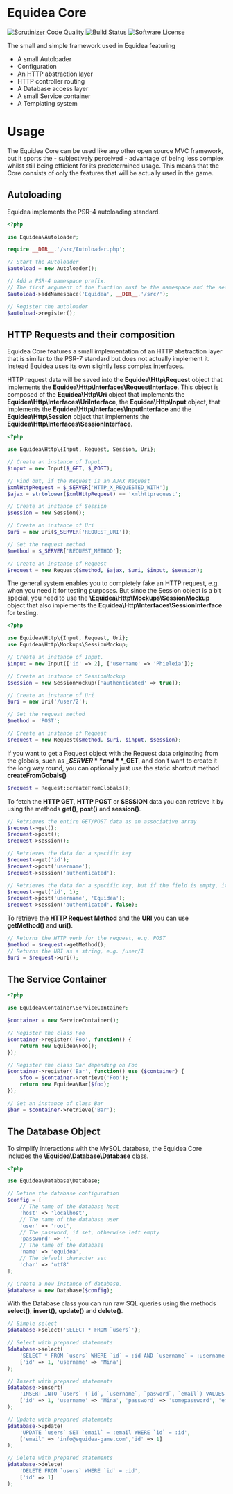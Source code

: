 # Equidea Core
[![Scrutinizer Code Quality](https://scrutinizer-ci.com/g/Equidea/Core/badges/quality-score.png?b=master)](https://scrutinizer-ci.com/g/Equidea/Core/?branch=master)
[![Build Status](https://scrutinizer-ci.com/g/Equidea/Core/badges/build.png?b=master)](https://scrutinizer-ci.com/g/Equidea/Core/build-status/master)
[![Software License](https://img.shields.io/badge/license-MIT-brightgreen.svg?style=flat-square)](LICENSE)

The small and simple framework used in Equidea featuring
* A small Autoloader
* Configuration
* An HTTP abstraction layer
* HTTP controller routing
* A Database access layer
* A small Service container
* A Templating system

# Usage
The Equidea Core can be used like any other open source MVC framework, but it sports the - subjectively perceived - advantage of being less complex whilst still being efficient for its predetermined usage. This means that the Core consists of only the features that will be actually used in the game.

## Autoloading
Equidea implements the PSR-4 autoloading standard.

```php
<?php

use Equidea\Autoloader;

require __DIR__.'/src/Autoloader.php';

// Start the Autoloader
$autoload = new Autoloader();

// Add a PSR-4 namespace prefix.
// The first argument of the function must be the namespace and the second its associated path.
$autoload->addNamespace('Equidea', __DIR__.'/src/');

// Register the autoloader
$autoload->register();
```

## HTTP Requests and their composition
Equidea Core features a small implementation of an HTTP abstraction layer that is similar to the PSR-7 standard but does not actually implement it. Instead Equidea uses its own slightly less complex interfaces.

HTTP request data will be saved into the **Equidea\Http\Request** object that implements the **Equidea\Http\Interfaces\RequestInterface**.
This object is composed of the **Equidea\Http\Uri** object that implements the **Equidea\Http\Interfaces\UriInterface**, the **Equidea\Http\Input** object, that implements the **Equidea\Http\Interfaces\InputInterface** and the **Equidea\Http\Session** object that implements the **Equidea\Http\Interfaces\SessionInterface**.

```php
<?php

use Equidea\Http\{Input, Request, Session, Uri};

// Create an instance of Input.
$input = new Input($_GET, $_POST);

// Find out, if the Request is an AJAX Request
$xmlHttpRequest = $_SERVER['HTTP_X_REQUESTED_WITH'];
$ajax = strtolower($xmlHttpRequest) == 'xmlhttprequest';

// Create an instance of Session
$session = new Session();

// Create an instance of Uri
$uri = new Uri($_SERVER['REQUEST_URI']);

// Get the request method
$method = $_SERVER['REQUEST_METHOD'];

// Create an instance of Request
$request = new Request($method, $ajax, $uri, $input, $session);
```

The general system enables you to completely fake an HTTP request, e.g. when you need it for testing purposes. But since the Session object is a bit special, you need to use the **\Equidea\Http\Mockups\SessionMockup** object that also implements the **Equidea\Http\Interfaces\SessionInterface** for testing.

```php
<?php

use Equidea\Http\{Input, Request, Uri};
use Equidea\Http\Mockups\SessionMockup;

// Create an instance of Input.
$input = new Input(['id' => 2], ['username' => 'Phieleia']);

// Create an instance of SessionMockup
$session = new SessionMockup(['authenticated' => true]);

// Create an instance of Uri
$uri = new Uri('/user/2');

// Get the request method
$method = 'POST';

// Create an instance of Request
$request = new Request($method, $uri, $input, $session);
```

If you want to get a Request object with the Request data originating from the globals, such as **$\_SERVER** and **$\_GET**, and don't want to create it the long way round, you can optionally just use the static shortcut method **createFromGobals()**

```php
$request = Request::createFromGlobals();
```

To fetch the **HTTP GET**, **HTTP POST** or **SESSION** data you can retrieve it by using the methods **get()**, **post()** and **session()**.

```php
// Retrieves the entire GET/POST data as an associative array
$request->get();
$request->post();
$request->session();

// Retrieves the data for a specific key
$request->get('id');
$request->post('username');
$request->session('authenticated');

// Retrieves the data for a specific key, but if the field is empty, it returns a default value
$request->get('id', 1);
$request->post('username', 'Equidea');
$request->session('authenticated', false);
```

To retrieve the **HTTP Request Method** and the **URI** you can use **getMethod()** and **uri()**.

```php
// Returns the HTTP verb for the request, e.g. POST
$method = $request->getMethod();
// Returns the URI as a string, e.g. /user/1
$uri = $request->uri();
```

## The Service Container

```php
<?php

use Equidea\Container\ServiceContainer;

$container = new ServiceContainer();

// Register the class Foo
$container->register('Foo', function() {
    return new Equidea\Foo();
});

// Register the class Bar depending on Foo
$container->register('Bar', function() use ($container) {
    $foo = $container->retrieve('Foo');
    return new Equidea\Bar($foo);
});

// Get an instance of class Bar
$bar = $container->retrieve('Bar');
```

## The Database Object

To simplify interactions with the MySQL database, the Equidea Core includes the **\Equidea\Database\Database** class.

```php
<?php

use Equidea\Database\Database;

// Define the database configuration
$config = [
    // The name of the database host
    'host' => 'localhost',
    // The name of the database user
    'user' => 'root',
    // The password, if set, otherwise left empty
    'password' => '',
    // The name of the database
    'name' => 'equidea',
    // The default character set
    'char' => 'utf8'
];

// Create a new instance of database.
$database = new Database($config);
```

With the Database class you can run raw SQL queries using the methods **select()**, **insert()**, **update()** and **delete()**.

```php
// Simple select
$database->select('SELECT * FROM `users`');

// Select with prepared statements
$database->select(
    'SELECT * FROM `users` WHERE `id` = :id AND `username` = :username',
    ['id' => 1, 'username' => 'Mina']
);

// Insert with prepared statements
$database->insert(
    'INSERT INTO `users` (`id`, `username`, `pasword`, `email`) VALUES (:id, :username, :password, :email)',
    ['id' => 1, 'username' => 'Mina', 'password' => 'somepassword', 'email' => 'info@equidea-game.com']
);

// Update with prepared statements
$database->update(
    'UPDATE `users` SET `email` = :email WHERE `id` = :id',
    ['email' => 'info@equidea-game.com','id' => 1]
);

// Delete with prepared statements
$database->delete(
    'DELETE FROM `users` WHERE `id` = :id',
    ['id' => 1]
);
```
